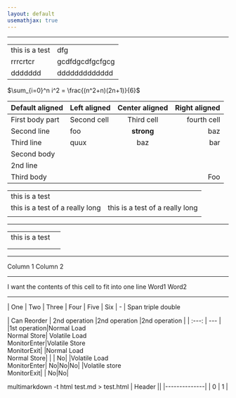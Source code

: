 ```yaml
---
layout: default
usemathjax: true
---
```

---------------------------------------------------------------------
|                                 |                                 |
|---------------------------------|---------------------------------|
| this is a test                  |  dfg                            |
| rrrcrtcr                        | gcdfdgcdfgcfgcg                 |
|ddddddd                          |  ddddddddddddd                  |


$\sum_{i=0}^n i^2 = \frac{(n^2+n)(2n+1)}{6}$ 


| Default aligned | Left aligned | Center aligned  | Right aligned  |
|-----------------|:-------------|:---------------:|---------------:|
| First body part | Second cell  | Third cell      | fourth cell    |
| Second line     | foo          | **strong**      | baz            |
| Third line      | quux         | baz             | bar            |
| Second body     |              |                 |                |
| 2nd line        |              |                 |                |
| Third body      |              |                 | Foo            |




|                                 |                                 |
|---------------------------------|---------------------------------|
| this is a test                  |                                 |
| this is a test of a really long | this is a test of a really long |
|                                 |                                 |


---------------------------------------------------------------------
|                                 |                                 |
|---------------------------------|---------------------------------|
| this is a test                  |                                 |
|                                 |                                 |
|                                 |                                 |



--------------------------------------------------------------------
Column 1                                                Column 2
------------------------------------------------------  ------------
I want the contents of this cell to fit into one line   Word1 Word2


--------------------------------------------------------------------
| One    | Two | Three | Four    | Five  | Six 
| -
| Span <td colspan=3>triple  <td colspan=2>double
  
  
  
  | Can Reorder | 2nd operation |2nd operation |2nd operation |
| :---: | --- |
|1st operation|Normal Load <br/>Normal Store| Volatile Load <br/>MonitorEnter|Volatile Store<br/> MonitorExit|
|Normal Load <br/> Normal Store| | | No|
|Volatile Load <br/> MonitorEnter| No|No|No|
|Volatile store <br/> MonitorExit| | No|No|
  
  
  multimarkdown -t html test.md > test.html
 | Header ||
|--------------|
| 0 | 1 |



  
